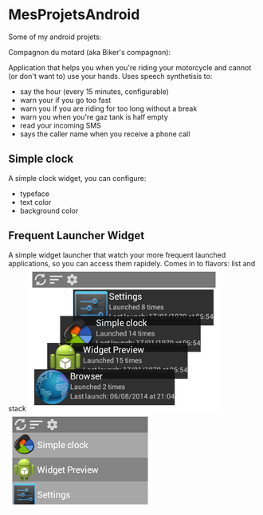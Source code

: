 MesProjetsAndroid
=================

Some of my android projets:

Compagnon du motard (aka Biker's compagnon):

Application that helps you when you're riding your motorcycle and cannot (or don't want to) use your hands. 
Uses speech synthetisis to: 
- say the hour (every 15 minutes, configurable) 
- warn your if you go too fast 
- warn you if you are riding for too long without a break 
- warn you when you're gaz tank is half empty 
- read your incoming SMS 
- says the caller name when you receive a phone call 


Simple clock
------------
A simple clock widget, you can configure:
- typeface
- text color
- background color


Frequent Launcher Widget
------------------------
A simple widget launcher that watch your more frequent launched applications, so you can access them rapidely.
Comes in to flavors: list and stack
![ScreenShot](https://github.com/lu1u/MesProjetsAndroid/blob/master/FrequentLauncherWidget/FrequentLauncherWidget/res/drawable-nodpi/preview_stack.png)
![ScreenShot](https://github.com/lu1u/MesProjetsAndroid/blob/master/FrequentLauncherWidget/FrequentLauncherWidget/res/drawable-nodpi/preview_liste.png)
